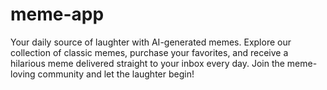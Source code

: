 # meme-app
Your daily source of laughter with AI-generated memes. Explore our collection of classic memes, purchase your favorites, and receive a hilarious meme delivered straight to your inbox every day. Join the meme-loving community and let the laughter begin!
